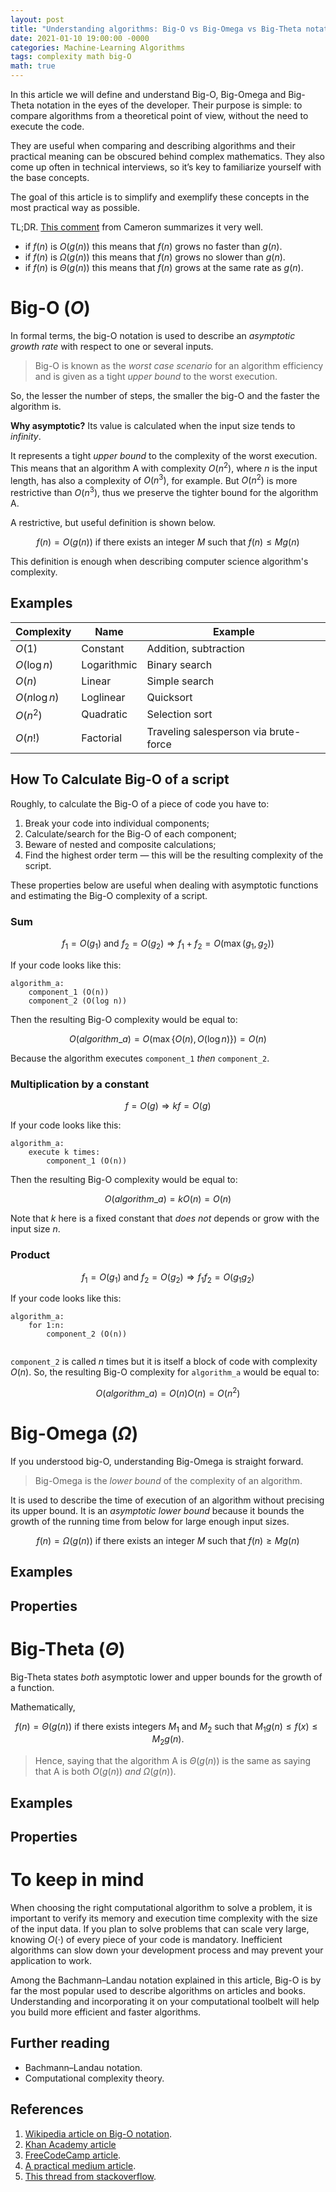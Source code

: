 ```yaml
---
layout: post
title: "Understanding algorithms: Big-O vs Big-Omega vs Big-Theta notation"
date: 2021-01-10 19:00:00 -0000
categories: Machine-Learning Algorithms
tags: complexity math big-O
math: true
---
```


In this article we will define and understand Big-O, Big-Omega and Big-Theta notation in the eyes of the developer. Their purpose is simple: to compare algorithms from a theoretical point of view, without the need to execute the code.

They are useful when comparing and describing algorithms and their practical meaning can be obscured behind complex mathematics. They also  come up often in technical interviews, so it’s key to familiarize yourself with the base concepts.

The goal of this article is to simplify and exemplify these concepts in the most practical way as possible.

TL;DR. [This comment](https://www.khanacademy.org/computing/computer-science/algorithms/asymptotic-notation/a/big-big-omega-notation) from Cameron summarizes it very well.

* if $f(n)$ is $O(g(n))$ this means that $f(n)$ grows no faster than $g(n)$.
* if $f(n)$ is $\Omega(g(n))$ this means that $f(n)$ grows no slower than $g(n)$.
* if $f(n)$ is $\Theta(g(n))$ this means that $f(n)$ grows at the same rate as $g(n)$.

# Big-O ($O$)

In formal terms, the big-O notation is used to describe an *asymptotic growth rate* with respect to one or several inputs.

> Big-O is known as the *worst case scenario* for an algorithm efficiency and is given as a tight *upper bound* to the worst execution.

So, the lesser the number of steps, the smaller the big-O and the faster the algorithm is.

**Why asymptotic?** Its value is calculated when the input size tends to *infinity*.

It represents a tight *upper bound* to the complexity of the worst execution. This means that an algorithm A with complexity $O(n^2)$, where $n$ is the input length, has also a complexity of $O(n^3)$, for example. But $O(n^2)$ is more restrictive than $O(n^3)$, thus we preserve the tighter bound for the algorithm A.

A restrictive, but useful definition is shown below.

$$
f(n)=O(g(n)) \text{ if there exists an integer } M \text{ such that } f(n)\leq Mg(n)
$$

This definition is enough when describing computer science algorithm's complexity.

## Examples


| Complexity    | Name        | Example                               |
| ------------- | ----------- | ------------------------------------- |
| $O(1)$        | Constant    | Addition, subtraction                 |
| $O(\log n)$   | Logarithmic | Binary search                         |
| $O(n)$        | Linear      | Simple search                         |
| $O(n \log n)$ | Loglinear   | Quicksort                             |
| $O(n^2)$      | Quadratic   | Selection sort                        |
| $O(n!)$       | Factorial   | Traveling salesperson via brute-force |

## How To Calculate Big-O of a script

Roughly, to calculate the Big-O of a piece of code you have to:

1. Break your code into individual components;
2. Calculate/search for the Big-O of each component;
3. Beware of nested and composite calculations;
4. Find the highest order term — this will be the resulting complexity of the script.

These properties below are useful when dealing with asymptotic functions and estimating the Big-O complexity of a script.

### Sum

$$
f_{1}=O\left(g_{1}\right) \text { and } f_{2}=O\left(g_{2}\right) \Rightarrow f_{1}+f_{2}=O\left(\max \left(g_{1}, g_{2}\right)\right)
$$

If your code looks like this:

```code
algorithm_a:
    component_1 (O(n))
    component_2 (O(log n))
```
Then the resulting Big-O complexity would be equal to:

$$
O(algorithm\_a) = O( \max \{ O(n) , O(\log n) \}) = O(n)
$$


Because the algorithm executes ```component_1``` *then* ```component_2```.

### Multiplication by a constant

$$
f=O(g) \Rightarrow k f=O(g)
$$

If your code looks like this:

```code
algorithm_a:
    execute k times:
        component_1 (O(n))
```

Then the resulting Big-O complexity would be equal to:

$$
O(algorithm\_a) = kO(n) = O(n)
$$

Note that $k$ here is a fixed constant that *does not* depends or grow with the input size $n$.  

### Product

$$
f_{1}=O\left(g_{1}\right) \text { and } f_{2}=O\left(g_{2}\right) \Rightarrow f_{1} f_{2}=O\left(g_{1} g_{2}\right)
$$


If your code looks like this:

```code
algorithm_a:
    for 1:n:
        component_2 (O(n))
        
```

```component_2``` is called $n$ times but it is itself a block of code with complexity $O(n)$. So, the resulting Big-O complexity for ```algorithm_a``` would be equal to:

$$
O(algorithm\_a) = O(n)O(n) = O(n^2)
$$

# Big-Omega ($\Omega$)

If you understood big-O, understanding Big-Omega is straight forward.

>Big-Omega is the *lower bound* of the complexity of an algorithm.

It is used to describe the time of execution of an algorithm without precising its upper bound. It is an *asymptotic lower bound* because it bounds the growth of the running time from below for large enough input sizes.

$$
f(n)=\Omega (g(n)) \text{ if there exists an integer } M \text{ such that } f(n)\geq Mg(n)
$$

## Examples


## Properties


# Big-Theta ($\Theta$)

Big-Theta states *both* asymptotic lower and upper bounds for the growth of a function. 

Mathematically,

$$
f(n)=\Theta (g(n)) \text{ if there exists integers } M_1 \text{ and } M_2 \text{ such that } M_1g(n) \leq f(x)\leq M_2g(n).
$$

> Hence, saying that the algorithm A is $\Theta(g(n))$ is the same as saying that A is both $O(g(n))$ *and* $\Omega(g(n))$.

## Examples


## Properties

# To keep in mind

When choosing the right computational algorithm to solve a problem, it is important to verify its memory and execution time complexity with the size of the input data. If you plan to solve problems that can scale very large, knowing $O(\cdot)$ of every piece of your code is mandatory. Inefficient algorithms can slow down your development process and may prevent your application to work.

Among the Bachmann–Landau notation explained in this article, Big-O is by far the most popular used to describe algorithms on articles and books. Understanding and incorporating it on your computational toolbelt will help you build more efficient and faster algorithms.

## Further reading

* Bachmann–Landau notation.
* Computational complexity theory.

## References

1. [Wikipedia article on Big-O notation](https://en.wikipedia.org/wiki/Big_O_notation).
2. [Khan Academy article](https://www.khanacademy.org/computing/computer-science/algorithms/asymptotic-notation/a/big-big-omega-notation)
3. [FreeCodeCamp article](https://www.freecodecamp.org/news/big-o-notation-simply-explained-with-illustrations-and-video-87d5a71c0174/).
4. [A practical medium article](https://medium.com/dataseries/how-to-calculate-time-complexity-with-big-o-notation-9afe33aa4c46).
5. [This thread from stackoverflow](https://stackoverflow.com/questions/3255/big-o-how-do-you-calculate-approximate-it?rq=1).
